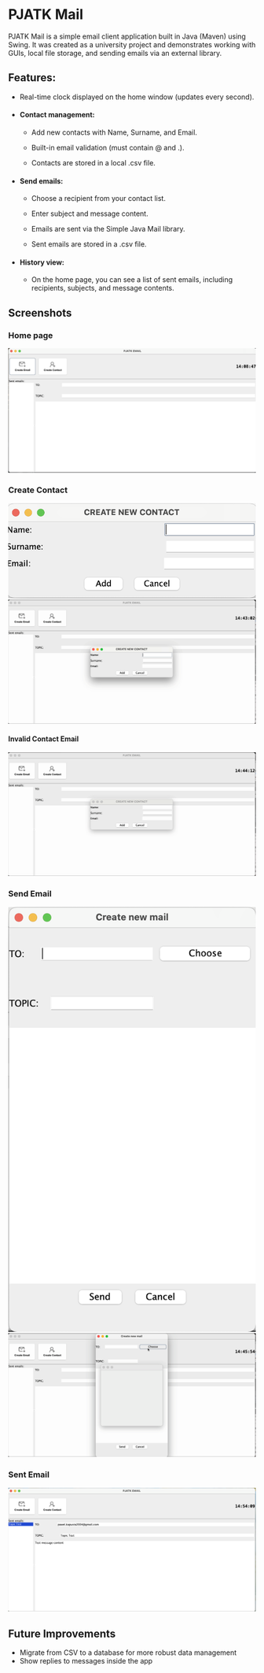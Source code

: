 # PJATK Mail
PJATK Mail is a simple email client application built in Java (Maven) using Swing.
It was created as a university project and demonstrates working with GUIs, local file storage, and sending emails via an external library.

## Features:

- Real-time clock displayed on the home window (updates every second).

- #### Contact management:

    - Add new contacts with Name, Surname, and Email.

    - Built-in email validation (must contain @ and .).

    - Contacts are stored in a local .csv file.

- #### Send emails:

    - Choose a recipient from your contact list.

    - Enter subject and message content.

    - Emails are sent via the Simple Java Mail library.

    - Sent emails are stored in a .csv file.

- #### History view:

    - On the home page, you can see a list of sent emails, including recipients, subjects, and message contents.

## Screenshots

### Home page
![Home Window](src/main/java/org/example/assets/home-view.png)

### Create Contact
![Create Contact](src/main/java/org/example/assets/create-contact.png)
![Create Contact](src/main/java/org/example/assets/craete_contact_correct.gif)
#### Invalid Contact Email
![Invalid contact email](src/main/java/org/example/assets/create_contact_invalid_email.gif)

### Send Email
![Create Email](src/main/java/org/example/assets/create-email.png)
![Create Email](src/main/java/org/example/assets/create_email.gif)

### Sent Email
![Sent Email](src/main/java/org/example/assets/sent-email.png)

## Future Improvements

- Migrate from CSV to a database for more robust data management
- Show replies to messages inside the app